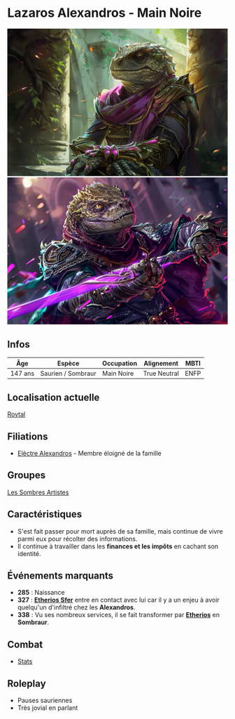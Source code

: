 # Lazaros Alexandros - Main Noire
![Lazaros Alexandros](../../../_images/lazaros3.png)
![Lazaros Alexandros](../../../_images/LazarosAlexandros_3.png)

## Infos 
| Âge | Espèce | Occupation | Alignement | MBTI |
| --- | ------ | ---------- | ---------- | ---- |
| 147 ans | Saurien / Sombraur | Main Noire | True Neutral | ENFP |

## Localisation actuelle
[Rovtal](../../VILLES/Rovtal.md)

## Filiations
* [Elèctre Alexandros](../DVOLSTI/Elèctre_Alexandros.md) - Membre éloigné de la famille

## Groupes 
[Les Sombres Artistes](../../VILLES/Rovtal.md#les-sombres-artistes)

## Caractéristiques
* S'est fait passer pour mort auprès de sa famille, mais continue de vivre parmi eux pour récolter des informations.
* Il continue à travailler dans les **finances et les impôts** en cachant son identité.

## Événements marquants
* **285** : Naissance
* **327** : [**Etherios Sfer**](./Ethérios_Sfer.md) entre en contact avec lui car il y a un enjeu à avoir quelqu'un d'infiltré chez les **Alexandros**.
* **338** : Vu ses nombreux services, il se fait transformer par [**Etherios**](./Ethérios_Sfer.md) en **Sombraur**.

## Combat
* [Stats](../../../STAT_BLOCKS/CLASS/SombraurGuerrier.md)

## Roleplay
* Pauses sauriennes
* Très jovial en parlant